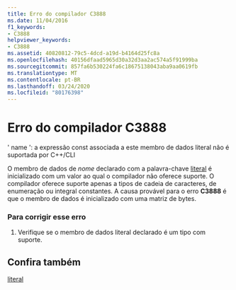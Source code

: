```yaml
---
title: Erro do compilador C3888
ms.date: 11/04/2016
f1_keywords:
- C3888
helpviewer_keywords:
- C3888
ms.assetid: 40820812-79c5-4dcd-a19d-b4164d25fc8a
ms.openlocfilehash: 40156dfaad5965d30a32d3aa2ac574a5f91999ba
ms.sourcegitcommit: 857fa6b530224fa6c18675138043aba9aa0619fb
ms.translationtype: MT
ms.contentlocale: pt-BR
ms.lasthandoff: 03/24/2020
ms.locfileid: "80176398"
---
```

# <a name="compiler-error-c3888"></a>Erro do compilador C3888

' name ': a expressão const associada a este membro de dados literal não é suportada por C++/CLI

O membro de dados de *nome* declarado com a palavra-chave [literal](../../extensions/literal-cpp-component-extensions.md) é inicializado com um valor ao qual o compilador não oferece suporte. O compilador oferece suporte apenas a tipos de cadeia de caracteres, de enumeração ou integral constantes. A causa provável para o erro **C3888** é que o membro de dados é inicializado com uma matriz de bytes.

### <a name="to-correct-this-error"></a>Para corrigir esse erro

1. Verifique se o membro de dados literal declarado é um tipo com suporte.

## <a name="see-also"></a>Confira também

[literal](../../extensions/literal-cpp-component-extensions.md)
